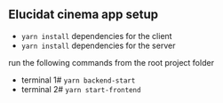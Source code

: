 ## Elucidat cinema app setup

- `yarn install` dependencies for the client
- `yarn install` dependencies for the server

run the following commands from the root project folder

- terminal 1# `yarn backend-start`
- terminal 2# `yarn start-frontend`
